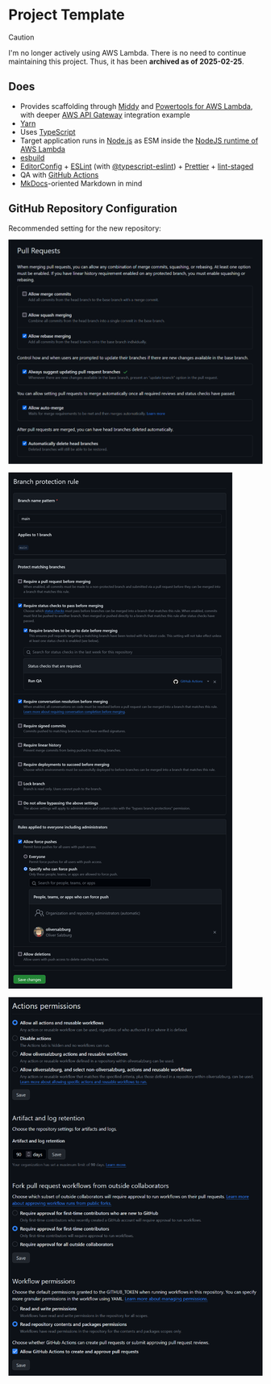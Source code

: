 # Project Template

> [!CAUTION]
> I'm no longer actively using AWS Lambda. There is no need to continue maintaining this project. Thus, it has been **archived as of 2025-02-25**.

## Does

- Provides scaffolding through [Middy](https://middy.js.org/) and [Powertools for AWS Lambda](https://docs.powertools.aws.dev/lambda/typescript/latest/), with deeper [AWS API Gateway](https://aws.amazon.com/api-gateway/) integration example
- [Yarn](https://yarnpkg.com/)
- Uses [TypeScript](https://www.typescriptlang.org/)
- Target application runs in [Node.js](https://nodejs.org/) as ESM inside the [NodeJS runtime of AWS Lambda](https://docs.aws.amazon.com/lambda/latest/dg/lambda-nodejs.html)
- [esbuild](https://esbuild.github.io/)
- [EditorConfig](https://editorconfig.org/) + [ESLint](https://eslint.org/) (with [@typescript-eslint](https://typescript-eslint.io/)) + [Prettier](https://prettier.io/) + [lint-staged](https://github.com/okonet/lint-staged)
- QA with [GitHub Actions](https://github.com/features/actions)
- [MkDocs](https://www.mkdocs.org/)-oriented Markdown in mind

## GitHub Repository Configuration

Recommended setting for the new repository:

![Pull requests settings](docs/pull-requests.png)

![Branch protection settings](docs/branch-protection-rules.png)

![Actions permissions settings](docs/actions-permissions.png)
